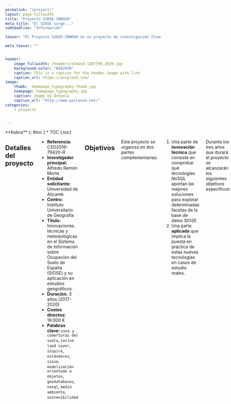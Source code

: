 ```yaml
---
permalink: "/project/"
layout: page-fullwidth
title: "Proyecto SIOSE-INNOVA"
meta_title: "El SIOSE surge..."
subheadline: "Información"

teaser: "El Proyecto SIOSE-INNOVA es un proyecto de investigación financiado por el Programa Estatal de Investigación, Desarrollo e Innovación Orientada a los Retos de la Sociedad, en el marco del Plan Estatal de Investigación Científica y Técnica y de Innovación 2013-2016."

meta_teaser: ""


header:
    image_fullwidth: /headers/almond-1287798_1920.jpg
    background-color: "#262930"
    caption: This is a caption for the header image with link
    caption_url: https://unsplash.com/
image:
    thumb:  homepage_typography-thumb.jpg
    homepage: homepage_typography.jpg
    caption: Image by Antonio
    caption_url: "http://www.aisleone.net/"
categories:
    - proyecto


---
```


<!--more-->

<div class="row">
<div class="medium-4 medium-push-8 columns" markdown="1">
<div class="panel radius" markdown="1">
**Índice**
{: #toc }
*  TOC
{:toc}
</div>
</div><!-- /.medium-4.columns -->



<div class="medium-8 medium-pull-4 columns" markdown="1">


## Detalles del proyecto

- **Referencia:** CSO2016-79420-R
- **Investigador principal:** Alfredo Ramón Morte
- **Entidad solicitante:** Universidad de Alicante
- **Centro:** Instituto Universitario de Geografía
- **Título:** Innovaciones técnicas y metodológicas en el Sistema de Información sobre Ocupación del Suelo de España (SIOSE) y su aplicación en estudios geográficos.
- **Duración:** 3 años (2017-2020)
- **Costes directos:** 19.000 €
- **Palabras clave:** `usos y coberturas del suelo`, `corine land cover`, `inspire`, `estándares`, `siose`, `modelización orientada a objetos`, `geodatabases`, `nosql`, `medio ambiente`, `sostenibilidad`


## Objetivos

Este proyecto se organiza en dos partes complementarias:

1. Una parte de **innovación técnica** que consiste en comprobar qué tecnologías NoSQL aportan las mejores soluciones para explotar determinadas facetas de la base de datos SIOSE
2. Una parte **aplicada** que implica la puesta en práctica de estas nuevas tecnologías en casos de estudio reales.

 
Durante los tres años que durará el proyecto se alcanzarán los siguientes objetivos específicos:

1. **Crear un marco de experimentación reproducible** y fácilmente utilizable por un gran número de usuarios.
2. **Analizar** las necesidades y rendimiento de distintas tecnologías de **bases de datos NoSQL** para la explotación del SIOSE.
3. **Desarrollar e implementar un nuevo modelo de datos auxiliar** que permita extender las posibilidades de análisis del SIOSE con técnicas de Big Data o Data Mining.
4. **Evaluar la usabilidad de los datos SIOSE** en distintas plataformas tecnológicas, mediante su aplicación en **casos de uso reales** en los que utilizar datos de ocupación del suelo resulte esencial.


## Resumen

Los usos del suelo (Land Use; LU) se definen como clasificaciones del territorio, de acuerdo con su dimensión funcional o su dedicación socioeconómica, tanto actual como planificada (por ejemplo, residencial, industrial, comercial, agrícola, forestal, recreativo). En cambio, las coberturas del suelo (Land Cover; LC) se definen desde un punto de vista más antropocéntrico, describiendo la superficie de la Tierra por sus características biofísicas.

La disponibilidad de conjuntos de datos LU/LC homogéneos es una necesidad indispensable para la toma de decisiones políticas y para una administración efectiva de los recursos naturales. Estas capas de geoinformación son necesarias en todo tipo de estudios geográficos de ordenación del territorio, silvicultura, agricultura, gestión de recursos hídricos, riesgos naturales, conservación del medio ambiente y estudios sobre cambio climático.

En 2005, SIOSE (Sistema de Información sobre Ocupación del Suelo de España) fue la primera iniciativa en aplicar las especificaciones INSPIRE sobre LU/LC sobre modelización de datos, consiguiendo importantes avances en estandarización, armonización y coordinación de la producción de bases de datos de ocupación del suelo de España. Desde entonces SIOSE se ha convertido en un modelo de buenas prácticas para otras iniciativas europeas. Un aspecto clave para entender el modelo SIOSE es que se trata de un modelo orientado a objetos, lo cual tiene numerosas ventajas en cuanto a riqueza descriptiva y extensibilidad. Sin embargo, puede que el principal inconveniente que tengan los sistemas de descripciones orientados a objetos sea su escasa usabilidad o capacidad de uso por parte de usuarios no expertos. Además, los Sistemas de Información Geográfica (SIG) no están preparados para almacenar los datos de usos del suelo modelizados como objetos de un modo natural.

En este proyecto se ha conformado un grupo de investigación multidisciplinar compuesto por geógrafos, geodestas, físicos e informáticos con un interés común por el estudio de las bases de datos geográficas. La colaboración entre la universidad y el equipo de investigación responsable de la base de datos SIOSE es esencial para estudiar los inconvenientes teóricos-prácticos y buscarles una solución.

Los objetivos principales de este proyecto tienen una parte de innovación técnica y otra aplicada. La innovación técnica consiste en integrar nuevas tecnologías de bases de datos geoespaciales que permiten almacenar los datos geográficos modelizados como objetos de un modo más natural. Complementariamente, la parte aplicada consistirá en utilizar estas nuevas tecnologías en casos reales de estudio que puedan beneficiarse en mayor medida del modelo orientado a objetos del SIOSE.
Los desarrollos planteados en esta propuesta servirán para aumentar la accesibilidad y capacidad de uso de los datos LU/LC en España. Esto conllevará un mejor aprovechamiento de los recursos tecnológicos proporcionados por el Instituto Geográfico Nacional, así como significativos ahorros de tiempo y recursos en la realización de estudios de carácter geográfico.



</div><!-- /.medium-8.columns -->
</div><!-- /.row -->



